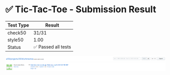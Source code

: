 # ✅ Tic-Tac-Toe - Submission Result

| Test Type | Result |
|-----------|--------|
| check50   | 31/31    |
| style50   | 1.00   |
| Status    | ✅ Passed all tests |

![Submission Result](tictactoe_result.png)